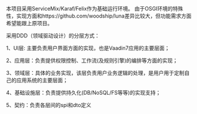本项目采用ServiceMix/Karaf/Felix作为基础运行环境。
由于OSGI环境的特殊性，实现方面和https://github.com/woodship/luna差异比较大，但功能需求方面希望能跟上原项目。

采用DDD（领域驱动设计）的分层方式：

1、UI层: 主要负责用户界面方面的实现，也是Vaadin7应用的主要层面；

2、应用层：负责提供权限控制、工作流(及规则引擎)的编排等方面的实现；

3、领域层：具体的业务实现，该层负责用户业务逻辑的处理，是用户用于定制自己的应用系统的主要层面；

4、基础设施层：负责提供持久化(DB/NoSQL/FS等等)的实现支持；

5、契约：负责各层间的spi和dto定义